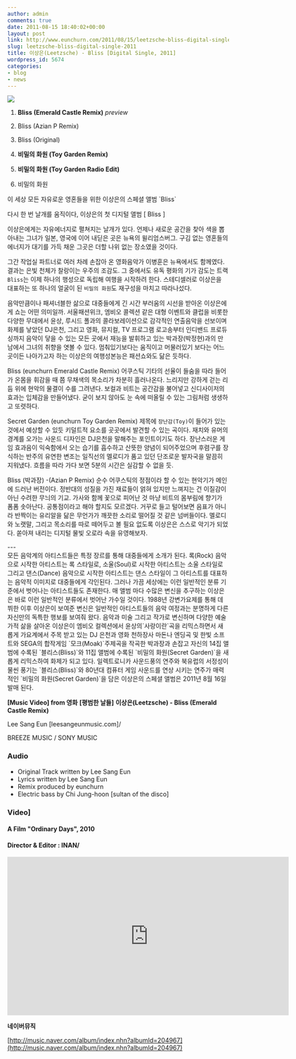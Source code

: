 ```yaml
---
author: admin
comments: true
date: 2011-08-15 18:40:02+00:00
layout: post
link: http://www.eunchurn.com/2011/08/15/leetzsche-bliss-digital-single-2011/
slug: leetzsche-bliss-digital-single-2011
title: 이상은(Leetzsche) - Bliss [Digital Single, 2011]
wordpress_id: 5674
categories:
- blog
- news
---
```


[![](http://www.eunchurn.com/wp-content/uploads/2011/08/bliss_cover_s-300x300.jpg)](http://www.eunchurn.com/wp-content/uploads/2011/08/bliss_cover_s.jpg)

01. **Bliss (Emerald Castle Remix)**
_preview_

02. Bliss (Azian P Remix)
03. Bliss (Original)
04. **비밀의 화원 (Toy Garden Remix)**
05. **비밀의 화원 (Toy Garden Radio Edit)**
06. 비밀의 화원


<div class='message'>이 세상 모든 자유로운 영혼들을 위한 이상은의 스페셜 앨범 `Bliss`

다시 한 번 날개를 움직이다, 이상은의 첫 디지털 앨범 [ Bliss ]

이상은에게는 자유에너지로 펼쳐지는 날개가 있다.
언제나 새로운 공간을 찾아 색을 뽑아내는 그녀가 일본, 영국에 이어 내딛은 곳은 뉴욕의 윌리엄스버그.
구김 없는 영혼들의 에너지가 대기를 가득 채운 그곳은 더할 나위 없는 장소였을 것이다.

그간 작업실 파트너로 여러 차례 손잡아 온 영화음악가 이병훈은 뉴욕에서도 함께였다.
결과는 은빛 천체가 찰랑이는 우주의 조감도. 그 중에서도 유독 평화의 기가 감도는 트랙 `Bliss`는 이제 하나의 행성으로 독립해 여행을 시작하려 한다. 스테디셀러로 이상은을 대표하는 또 하나의 얼굴이 된 `비밀의 화원`도 재구성을 마치고 따라나섰다.

음악만큼이나 패셔너블한 삶으로 대중들에게 긴 시간 부러움의 시선을 받아온 이상은에게 쇼는 어떤 의미일까.
서울패션위크, 엠비오 콜렉션 같은 대형 이벤트와 클럽을 비롯한 다양한 무대에서 윤상, 루시드 폴과의 콜라보레이션으로 감각적인 연출음악을 선보이며 화제를 낳았던 DJ은천, 그리고 영화, 뮤지컬, TV 프로그램 로고송부터 인디밴드 프로듀싱까지 음악이 닿을 수 있는 모든 곳에서 재능을 발휘하고 있는 박과장(박정현)과의 만남에서 그녀의 취향을 엿볼 수 있다.
멈춰있기보다는 움직이고 머물러있기 보다는 어느 곳이든 나아가고자 하는 이상은의 여행성본능은 패션쇼와도 닮은 듯하다.

Bliss (eunchurn Emerald Castle Remix)
어쿠스틱 기타의 선율이 들숨을 따라 들어가 온몸을 휘감을 때 쯤 무채색의 목소리가 차분히 흘러나온다. 느리지만 강하게 걷는 리듬 위에 현악의 물결이 수를 그려낸다. 보컬과 비트는 공간감을 불어넣고 신디사이저의 효과는 입체감을 만들어냈다. 굳이 보지 않아도 눈 속에 떠올릴 수 있는 그림처럼 생생하고 또렷하다.

Secret Garden (eunchurn Toy Garden Remix)
제목에 `장난감(Toy)`이 들어가 있는 것에서 예상할 수 있듯 키덜트적 요소를 곳곳에서 발견할 수 있는 곡이다. 재치와 유머의 경계를 오가는 사운드 디자인은 DJ은천을 말해주는 포인트이기도 하다. 장난스러운 게임 효과음이 익숙함에서 오는 습기를 흡수하고 산뜻한 양념이 되어주었으며 후렴구를 장식하는 반주의 유연한 변조는 일직선의 멜로디가 품고 있던 단조로운 발자국을 말끔히 지워냈다. 흐름을 따라 가다 보면 5분의 시간은 실감할 수 없을 듯.

Bliss (박과장) -(Azian P Remix)
순수 어쿠스틱의 정점이라 할 수 있는 현악기가 메인에 드러난 버전이다. 정반대의 성질을 가진 재료들이 얽혀 있지만 느껴지는 건 이질감이 아닌 수려한 무늬의 기교. 가사와 함께 꽃으로 피어난 것 마냥 비트의 몸부림에 향기가 폼폼 솟아난다. 공통점이라고 해야 할지도 모르겠다. 거꾸로 들고 털어보면 음표가 아니라 반짝이는 유리알을 닮은 무언가가 깨끗한 소리로 떨어질 것 같은 넘버들이다. 멜로디와 노랫말, 그리고 목소리를 따로 떼어두고 볼 필요 없도록 이상은은 스스로 악기가 되었다. 쏟아져 내리는 디지털 물빛 오로라 속을 유영해보자.
</div>
---
<div class="message">
모든 음악계의 아티스트들은 특정 장르를 통해 대중들에게 소개가 된다.
록(Rock) 음악으로 시작한 아티스트는 록 스타일로, 소울(Soul)로 시작한 아티스트는 소울 스타일로 그리고 댄스(Dance) 음악으로 시작한 아티스트는 댄스 스타일이 그 아티스트를 대표하는 음악적 이미지로 대중들에게 각인된다.
그러나 가끔 세상에는 이런 일반적인 분류 기준에서 벗어나는 아티스트들도 존재한다.
매 앨범 마다 수많은 변신을 추구하는 이상은은 바로 이런 일반적인 분류에서 벗어난 가수일 것이다. 1988년 강변가요제를 통해 데뷔한 이후 이상은이 보여준 변신은 일반적인 아티스트들의 음악 여정과는 분명하게 다른 자신만의 독특한 행보를 보여줘 왔다.
음악과 미술 그리고 작가로 변신하며 다양한 예술가적 삶을 살아온 이상은이 엠비오 컬렉션에서 윤상의`사랑이란`곡을 리믹스하면서 새롭게 가요계에서 주목 받고 있는 DJ 은천과 영화 천하장사 마돈나 엔딩곡 및 한빛 소프트와 SEGA의 합작게임 `모크(Moak)`주제곡을 작곡한 박과장과 손잡고 자신의 14집 앨범에 수록된 `블리스(Bliss)`와 11집 앨범에 수록된 `비밀의 화원(Secret Garden)`을 새롭게 리믹스하여 화제가 되고 있다.
일렉트로니카 사운드풍의 연주와 북유럽의 서정성이 물씬 풍기는 `블리스(Bliss)`와 80년대 컴퓨터 게임 사운드를 연상 시키는 연주가 매력적인 `비밀의 화원(Secret Garden)`을 담은 이상은의 스페셜 앨범은 2011년 8월 16일 발매 된다.</div>


**[Music Video] from 영화** **[평범한 날들]**
**이상은(Leetzsche) - Bliss (Emerald Castle Remix)**

Lee Sang Eun [leesangeunmusic.com]/  

BREEZE MUSIC / SONY MUSIC  


### Audio  

- Original Track written by Lee Sang Eun  
- Lyrics written by Lee Sang Eun  
- Remix produced by eunchurn  
- Electric bass by Chi Jung-hoon [sultan of the disco]

### Video] 

#### A Film "Ordinary Days", 2010  

#### Director & Editor : INAN/  

<iframe src="https://player.vimeo.com/video/28105689" width="640" height="360" frameborder="0" webkitallowfullscreen mozallowfullscreen allowfullscreen></iframe>


**네이버뮤직**

[http://music.naver.com/album/index.nhn?albumId=204967](http://music.naver.com/album/index.nhn?albumId=204967)
